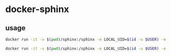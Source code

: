 # docker-sphinx
## usage

<!-- ```
docker compose up -d

docker run -it -v $(pwd)/temp:/temp -e LOCAL_UID=$(id -u $USER) -e LOCAL_GID=$(id -g $USER) 20221221-sphinx bash
``` -->

```bash
docker run -it -v $(pwd)/sphinx:/sphinx -e LOCAL_UID=$(id -u $USER) -e LOCAL_GID=$(id -g $USER) sphinx:20221221 sphinx-quickstart
```

```bash
docker run -it -v $(pwd)/sphinx:/sphinx -e LOCAL_UID=$(id -u $USER) -e LOCAL_GID=$(id -g $USER) sphinx:20221221 sphinx-quickstart
```
